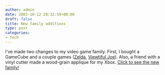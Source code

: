 ```yaml
---
author: admin
date: 2003-10-12 20:32:59+00:00
draft: false
title: New family additions
type: post
categories:
- Tech
---
```


I've made two changes to my video game family. First, I bought a GameCube and a couple games ([Zelda](http://www.gamespot.com/gamecube/adventure/legendofzeldathewindwaker/review.html), [Viewtiful Joe](http://www.gamespot.com/gamecube/action/viewtifuljoe/review.html)). Also, a friend with a vinyl cutter made a wood-grain applique for my Xbox. [Click to see the new family!](/images/GregsTrueLoves.html)
